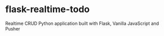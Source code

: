 # flask-realtime-todo
Realtime CRUD Python application built with Flask, Vanilla JavaScript and Pusher
